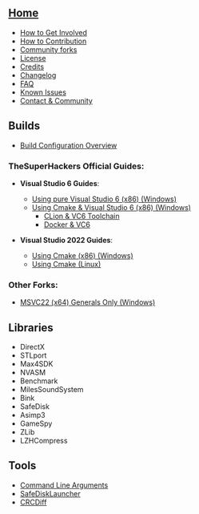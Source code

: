 <!-- markdownlint-disable -->

## [Home](Home)

- [How to Get Involved](how_to_involved)
- [How to Contribution](contribution)
- [Community forks](forks)
- [License](license)
- [Credits](credits)
- [Changelog](changelog)
- [FAQ](faq)
- [Known Issues](known_issues)
- [Contact & Community](contact_community)

## Builds
- [Build Configuration Overview](build_configuration)
### **TheSuperHackers Official Guides**:
- **Visual Studio 6 Guides**:
  - [Using pure Visual Studio 6 (x86) (Windows)](build_with_ea_msvc6)
  - [Using Cmake & Visual Studio 6 (x86) (Windows)](build_with_msvc6)
    - [CLion & VC6 Toolchain](build_with_clion_vc6_toolchain)
    - [Docker & VC6](build_with_msvc6_on_docker)

- **Visual Studio 2022 Guides**:
  - [Using Cmake (x86) (Windows)](build_with_msvc22)
  - [Using Cmake (Linux)](build_with_msvc22_linux)

### **Other Forks**:
  - [MSVC22 (x64) Generals Only (Windows)](build_with_msvc22_x64_jmarshall2323)

## Libraries

- DirectX
- STLport
- Max4SDK
- NVASM
- Benchmark
- MilesSoundSystem
- Bink
- SafeDisk
- Asimp3
- GameSpy
- ZLib
- LZHCompress

## Tools

- [Command Line Arguments](Tools/switchers_arguments)
- [SafeDiskLauncher](Tools/SafeDiskLauncher)
- [CRCDiff](Tools/CRCDiff)
<!-- markdownlint-restore -->
